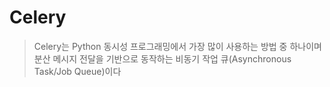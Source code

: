 
# Celery
> Celery는 Python 동시성 프로그래밍에서 가장 많이 사용하는 방법 중 하나이며<br>
> 분산 메시지 전달을 기반으로 동작하는 비동기 작업 큐(Asynchronous Task/Job Queue)이다
